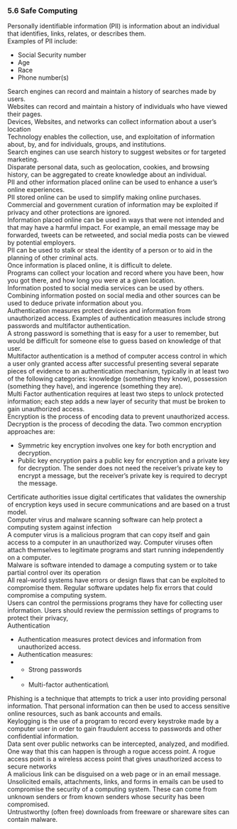 ### 5.6 Safe Computing
Personally identifiable information (PII) is information about an individual that identifies, links, relates, or describes them. <br>
Examples of PII include: <br>
* Social Security number
* Age
* Race
* Phone number(s)

Search engines can record and maintain a history of searches made by users. <br>
Websites can record and maintain a history of individuals who have viewed their pages. <br>
Devices, Websites, and networks can collect information about a user’s location <br>
Technology enables the collection, use, and exploitation  of information about, by, and for individuals, groups, and institutions. <br>
Search engines can use search history to suggest websites or for targeted marketing. <br>
Disparate personal data, such as geolocation, cookies, and browsing history, can be aggregated to create knowledge about an individual. <br>
PII and other information placed online can be used to enhance a user’s online experiences. <br>
PII stored online can be used to simplify making online purchases. <br>
Commercial and government curation of information may be exploited if privacy and other protections are ignored. <br>
Information placed online can be used in ways that were not intended and that may have a harmful impact. For example, an email message may be forwarded, tweets can be retweeted, and social media posts can be viewed by potential employers. <br>
PII can be used to stalk or steal the identity of a person or to aid in the planning of other criminal acts. <br>
Once information is placed online, it is difficult to delete. <br>
Programs can collect your location and record where you have been, how you got there, and how long you were at a given location. <br>
Information posted to social media services can be used by others. Combining information posted on social media and other sources can be used to deduce private information about you. <br>
Authentication measures protect devices and information from unauthorized access. Examples of authentication measures include strong passwords and multifactor authentication. <br>
A strong password is something that is easy for a user to remember, but would be difficult for someone else to guess based on knowledge of that user. <br>
Multifactor authentication is a method of computer access control in which a user only granted access after successful presenting several separate pieces of evidence to an authentication mechanism, typically in at least two of the following categories: knowledge (something they know), possession (something they have), and ingerence (something they are). <br>
Multi Factor authentication requires at least two steps to unlock protected information; each step adds a new layer of security that must be broken to gain unauthorized access. <br>
Encryption is the process of encoding data to prevent unauthorized access. Decryption is the process of decoding the data. Two common encryption approaches are: <br>
* Symmetric key encryption involves one key for both encryption and decryption.
* Public key encryption pairs a public key for encryption and a private key for decryption. The sender does not need the receiver’s private key to encrypt a message, but the receiver’s private key is required to decrypt the message.

Certificate authorities issue digital certificates that validates the ownership of encryption keys used in secure communications and are based on a trust model. <br>
Computer virus and malware scanning software can help protect a computing system against infection <br>
A computer virus is a malicious program that can copy itself and gain access to a computer in an unauthorized way. Computer viruses often attach themselves to legitimate programs and start running independently on a computer. <br>
Malware is software intended to damage a computing system or to take partial control over its operation <br>
All real-world systems have errors or design flaws that can be exploited to compromise them. Regular software updates help fix errors that could compromise a computing system. <br>
Users can control the permissions programs they have for collecting user information. Users should review the permission settings of programs to protect their privacy, <br>
Authentication <br>
* Authentication measures protect devices and information from unauthorized access.
* Authentication measures:
* * Strong passwords
* * Multi-factor authentication\

Phishing is a technique that attempts to trick a user into providing personal information. That personal information can then be used to access sensitive online resources, such as bank accounts and emails. <br>
Keylogging is the use of a program to record every keystroke made by a computer user in order to gain fraudulent access to passwords and other confidential information. <br>
Data sent over public networks can be intercepted, analyzed, and modified. One way that this can happen is through a rogue access point.
A rogue access point is a wireless access point that gives unauthorized access to secure networks <br>
A malicious link can be disguised on a web page or in an email message. <br>
Unsolicited emails, attachments, links, and forms in emails can be used to compromise the security of a computing system. These can come from unknown senders or from known senders whose security has been compromised. <br>
Untrustworthy (often free) downloads from freeware or shareware sites can contain malware. <br>

